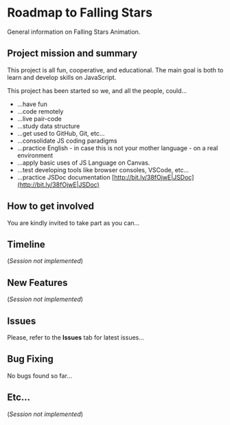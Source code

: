 # Roadmap to Falling Stars
General information on Falling Stars Animation.


## Project mission and summary
This project is all fun, cooperative, and educational. The main goal is both to learn and develop skills on JavaScript.

This project has been started so we, and all the people, could...
+ ...have fun
+ ...code remotely
+ ...live pair-code
+ ...study data structure
+ ...get used to GitHub, Git, etc...
+ ...consolidate JS coding paradigms
+ ...practice English - in case this is not your mother language - on a real environment
+ ...apply basic uses of JS Language on Canvas.
+ ...test developing tools like browser consoles, VSCode, etc...
+ ...practice JSDoc documentation [http://bit.ly/38fOjwE|JSDoc](http://bit.ly/38fOjwE|JSDoc)


## How to get involved
You are kindly invited to take part as you can...


## Timeline
(*Session not implemented*)


## New Features
(*Session not implemented*)


## Issues
Please, refer to the **Issues** tab for latest issues... 


## Bug Fixing
No bugs found so far...


## Etc...
(*Session not implemented*)
